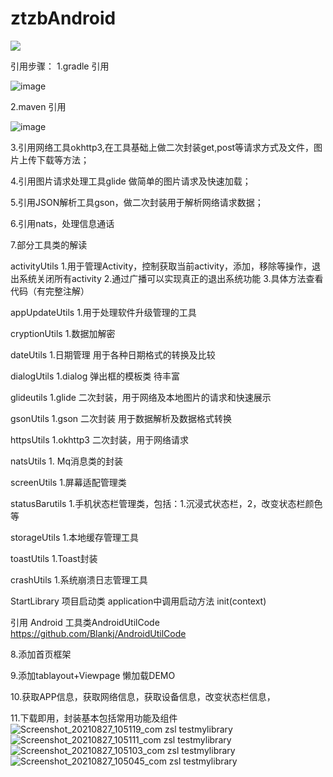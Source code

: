 # ztzbAndroid

[![](https://jitpack.io/v/padan88/ztzbAndroid.svg)](https://jitpack.io/#padan88/ztzbAndroid)



引用步骤：
1.gradle 引用

![image](https://user-images.githubusercontent.com/19809516/130536527-937ffb1c-8147-4d78-92a5-dced3b7af2d8.png)

2.maven 引用
  
 ![image](https://user-images.githubusercontent.com/19809516/130536567-3f76350a-5ccf-4012-95ba-cec042711af8.png)

3.引用网络工具okhttp3,在工具基础上做二次封装get,post等请求方式及文件，图片上传下载等方法；

4.引用图片请求处理工具glide 做简单的图片请求及快速加载；

5.引用JSON解析工具gson，做二次封装用于解析网络请求数据；

6.引用nats，处理信息通话

7.部分工具类的解读

activityUtils  1.用于管理Activity，控制获取当前activity，添加，移除等操作，退出系统关闭所有activity
               2.通过广播可以实现真正的退出系统功能
               3.具体方法查看代码（有完整注解）
               
appUpdateUtils 1.用于处理软件升级管理的工具

cryptionUtils  1.数据加解密

dateUtils  1.日期管理 用于各种日期格式的转换及比较

dialogUtils 1.dialog 弹出框的模板类 待丰富

glideutils 1.glide 二次封装，用于网络及本地图片的请求和快速展示

gsonUtils 1.gson 二次封装  用于数据解析及数据格式转换

httpsUtils  1.okhttp3 二次封装，用于网络请求

natsUtils  1. Mq消息类的封装

screenUtils 1.屏幕适配管理类

statusBarutils 1.手机状态栏管理类，包括：1.沉浸式状态栏，2，改变状态栏颜色等

storageUtils 1.本地缓存管理工具

toastUtils  1.Toast封装

crashUtils 1.系统崩溃日志管理工具

StartLibrary  项目启动类    application中调用启动方法 init(context)  

引用 Android  工具类AndroidUtilCode   https://github.com/Blankj/AndroidUtilCode

8.添加首页框架

9.添加tablayout+Viewpage 懒加载DEMO

10.获取APP信息，获取网络信息，获取设备信息，改变状态栏信息，

11.下载即用，封装基本包括常用功能及组件
![Screenshot_20210827_105119_com zsl testmylibrary](https://user-images.githubusercontent.com/19809516/131064576-14fc3dec-b0f4-4efb-8c7b-1b76cac4f371.jpg)
![Screenshot_20210827_105111_com zsl testmylibrary](https://user-images.githubusercontent.com/19809516/131064603-6466c678-4f94-4868-96e1-9671730a1d86.jpg)
![Screenshot_20210827_105103_com zsl testmylibrary](https://user-images.githubusercontent.com/19809516/131064629-0b71ec54-4798-455f-b58a-be97ddabd00c.jpg)
![Screenshot_20210827_105045_com zsl testmylibrary](https://user-images.githubusercontent.com/19809516/131064722-04760577-bcb5-4411-bfa1-95fa55b728ba.jpg)



